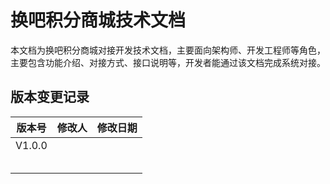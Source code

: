 # 换吧积分商城技术文档

本文档为换吧积分商城对接开发技术文档，主要面向架构师、开发工程师等角色，主要包含功能介绍、对接方式、接口说明等，开发者能通过该文档完成系统对接。

## 版本变更记录

| **版本号** | **修改人** | **修改日期** |
| :---: | :---: | :---: |
| V1.0.0 |  |  |
|  |  |  |
|  |  |  |
|  |  |  |
|  |  |  |
|  |  |  |



